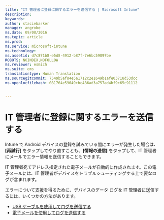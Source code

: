 ```yaml
---
title: "IT 管理者に登録に関するエラーを送信する | Microsoft Intune"
description: 
keywords: 
author: staciebarker
manager: angrobe
ms.date: 09/08/2016
ms.topic: article
ms.prod: 
ms.service: microsoft-intune
ms.technology: 
ms.assetid: d7c871b8-e5d8-4912-b87f-7e6bc59897be
ROBOTS: NOINDEX,NOFOLLOW
ms.reviewer: esmich
ms.suite: ems
translationtype: Human Translation
ms.sourcegitcommit: 7549b5af84e5a1712c2e1649b1afe03718d53dcc
ms.openlocfilehash: 081764e59649cbc486ad3a757ad4bf9c65c91112


---
```



# IT 管理者に登録に関するエラーを送信する

Intune で Android デバイスの登録を試みている間にエラーが発生した場合は、**[再試行]** をタップしてやり直すことも、**[情報の送信]** をタップして、IT 管理者にメールでエラー情報を送信することもできます。

IT 管理者宛てアドレス指定された電子メールが自動的に作成されます。この電子メールには、IT 管理者がデバイスをトラブルシューティングする上で要なログが含まれます。

エラーについて支援を得るために、デバイスのデータ ログを IT 管理者に送信するには、いくつかの方法があります。

- [USB ケーブルを使用してログを送信する](send-diagnostic-data-logs-to-your-it-administrator-using-a-usb-cable-android.md)
- [電子メールを使用してログを送信する](send-diagnostic-data-logs-to-your-it-administrator-using-email-android.md)




<!--HONumber=Sep16_HO2-->


